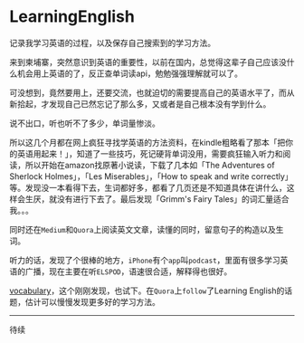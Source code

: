 # LearningEnglish
记录我学习英语的过程，以及保存自己搜索到的学习方法。

来到柬埔寨，突然意识到英语的重要性，以前在国内，总觉得这辈子自己应该没什么机会用上英语的了，反正查单词读api，勉勉强强理解就可以了。

可没想到，竟然要用上，还要交流，也就迫切的需要提高自己的英语水平了，而从新拾起，才发现自己已然忘记了那么多，又或者是自己根本没有学到什么。

说不出口，听也听不了多少，单词量惨淡。

所以这几个月都在网上疯狂寻找学英语的方法资料，在kindle粗略看了那本「把你的英语用起来！」，知道了一些技巧，死记硬背单词没用，需要疯狂输入听力和阅读，所以开始在amazon找原著小说读，下载了几本如「The Adventures of Sherlock Holmes」，「Les Miserables」，「How to speak and write correctly」等。发现没一本看得下去，生词都好多，都看了几页还是不知道具体在讲什么，这样会生厌，就没有进行下去了。最后发现「Grimm's Fairy Tales」的词汇量适合我。。。

同时还在`Medium`和`Quora`上阅读英文文章，读懂的同时，留意句子的构造以及生词。

听力的话，发现了个很棒的地方，`iPhone`有个`app`叫`podcast`，里面有很多学习英语的广播，现在主要在听`ELSPOD`，语速很合适，解释得也很好。

[vocabulary](https://www.vocabulary.com/)，这个刚刚发现，也试下。在`Quora`上`follow`了Learning English的话题，估计可以慢慢发现更多好的学习方法。

---

待续
